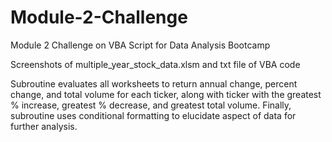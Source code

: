 # Module-2-Challenge
Module 2 Challenge on VBA Script for Data Analysis Bootcamp 

Screenshots of multiple_year_stock_data.xlsm and txt file of VBA code 

Subroutine evaluates all worksheets to return annual change, percent change, and total volume for each ticker, along with ticker with the greatest % increase, greatest % decrease, and greatest total volume. Finally, subroutine uses conditional formatting to elucidate aspect of data for further analysis. 
